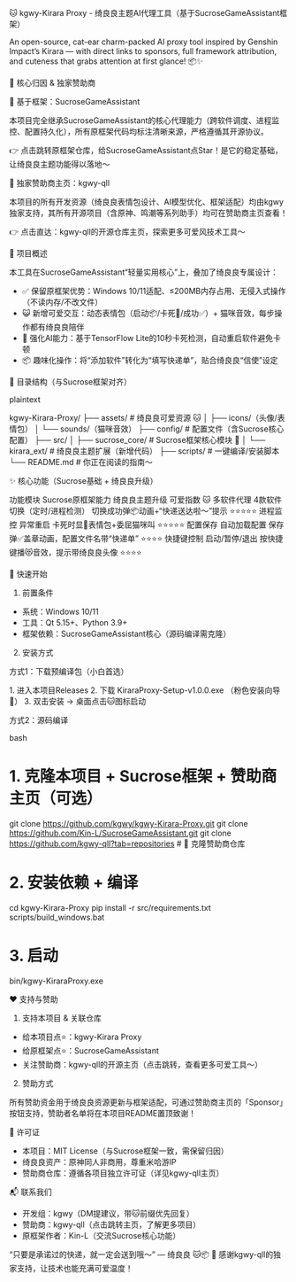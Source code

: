🐱 kgwy-Kirara Proxy - 绮良良主题AI代理工具（基于SucroseGameAssistant框架）
 
An open-source, cat-ear charm-packed AI proxy tool inspired by Genshin Impact’s Kirara — with direct links to sponsors, full framework attribution, and cuteness that grabs attention at first glance! 📦✨
 
📢 核心归因 & 独家赞助商
 
🔗 基于框架：SucroseGameAssistant
 
本项目完全继承SucroseGameAssistant的核心代理能力（跨软件调度、进程监控、配置持久化），所有原框架代码均标注清晰来源，严格遵循其开源协议。
 
👉 点击跳转原框架仓库，给SucroseGameAssistant点Star！是它的稳定基础，让绮良良主题功能得以落地～
 
🐾 独家赞助商主页：kgwy-qll
 
本项目的所有开发资源（绮良良表情包设计、AI模型优化、框架适配）均由kgwy独家支持，其所有开源项目（含原神、鸣潮等系列助手）均可在赞助商主页查看！
 
👉 点击直达：kgwy-qll的开源仓库主页，探索更多可爱风技术工具～
 
🌟 项目概述
 
本工具在SucroseGameAssistant“轻量实用核心”上，叠加了绮良良专属设计：
 
- ✅ 保留原框架优势：Windows 10/11适配、≤200MB内存占用、无侵入式操作（不读内存/不改文件）
- 😺 新增可爱交互：动态表情包（启动📦/卡死🤔/成功✅）+ 猫咪音效，每步操作都有绮良良陪伴
- 🧠 强化AI能力：基于TensorFlow Lite的10秒卡死检测，自动重启软件避免卡顿
- 📦 趣味化操作：将“添加软件”转化为“填写快递单”，贴合绮良良“信使”设定
 
📂 目录结构（与Sucrose框架对齐）
 
plaintext
  
kgwy-Kirara-Proxy/
├── assets/               # 绮良良可爱资源 🐱
│   ├── icons/（头像/表情包）
│   └── sounds/（猫咪音效）
├── config/               # 配置文件（含Sucrose核心配置）
├── src/
│   ├── sucrose_core/     # Sucrose框架核心模块 🔗
│   └── kirara_ext/       # 绮良良主题扩展（新增代码）
├── scripts/              # 一键编译/安装脚本
└── README.md             # 你正在阅读的指南～
 
 
✨ 核心功能（Sucrose基础 + 绮良良升级）
 
功能模块 Sucrose原框架能力 绮良良主题升级 可爱指数 🐱 
多软件代理 4款软件切换（定时/进程检测） 切换成功弹📦动画+“快递送达啦～”提示 ⭐⭐⭐⭐⭐ 
进程监控 异常重启 卡死时显🤔表情包+委屈猫咪叫 ⭐⭐⭐⭐⭐ 
配置保存 自动加载配置 保存弹✅盖章动画，配置文件名带“快递单” ⭐⭐⭐⭐ 
快捷键控制 启动/暂停/退出 按快捷键播😻音效，提示带绮良良头像 ⭐⭐⭐⭐ 
 
🚀 快速开始
 
1. 前置条件
 
- 系统：Windows 10/11
- 工具：Qt 5.15+、Python 3.9+
- 框架依赖：SucroseGameAssistant核心（源码编译需克隆）
 
2. 安装方式
 
方式1：下载预编译包（小白首选）
 
1. 进入本项目Releases
2. 下载 KiraraProxy-Setup-v1.0.0.exe （粉色安装向导🎀）
3. 双击安装 → 桌面点击🐱图标启动
 
方式2：源码编译
 
bash
  
# 1. 克隆本项目 + Sucrose框架 + 赞助商主页（可选）
git clone https://github.com/kgwy/kgwy-Kirara-Proxy.git
git clone https://github.com/Kin-L/SucroseGameAssistant.git
git clone https://github.com/kgwy-qll?tab=repositories  # 🌟 克隆赞助商仓库

# 2. 安装依赖 + 编译
cd kgwy-Kirara-Proxy
pip install -r src/requirements.txt
scripts/build_windows.bat

# 3. 启动
bin/kgwy-KiraraProxy.exe
 
 
❤️ 支持与赞助
 
1. 支持本项目 & 关联仓库
 
- 给本项目点⭐：kgwy-Kirara Proxy
- 给原框架点⭐：SucroseGameAssistant
- 关注赞助商：kgwy-qll的开源主页（点击跳转，查看更多可爱工具～）
 
2. 赞助方式
 
所有赞助资金用于绮良良资源更新与框架适配，可通过赞助商主页的「Sponsor」按钮支持，赞助者名单将在本项目README置顶致谢！
 
📜 许可证
 
- 本项目：MIT License（与Sucrose框架一致，需保留归因）
- 绮良良资产：原神同人非商用，尊重米哈游IP
- 赞助商仓库：遵循各项目独立许可证（详见kgwy-qll主页）
 
📬 联系我们
 
- 开发组：kgwy（DM提建议，带🐱前缀优先回复）
- 赞助商：kgwy-qll（点击跳转主页，了解更多项目）
- 原框架作者：Kin-L（交流Sucrose核心功能）
 
“只要是承诺过的快递，就一定会送到哦～” — 绮良良 🐱📦
🌟 感谢kgwy-qll的独家支持，让技术也能充满可爱温度！
